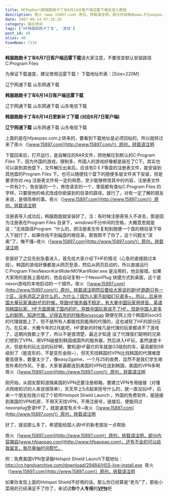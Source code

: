 ```yaml
---
title: HFPopKart韩服跑跑卡丁车6月14日客户端迅雷下载及进入教程
description: 夜火（www.15897.com）原创，转载请注明，部分内容摘自www.hfpaopao.com
date: 2007-06-14 07:26:26
category: 娱乐休闲
tags: ['HF韩服跑跑卡丁车', '游戏']
post_id: 48
alias: 48
ViewNums: 7134
---
```


**韩服跑跑卡丁车6月7日客户端迅雷下载**请大家注意，不要改变默认安装路径
C:Program Files

为保证下载速度，建议使用迅雷下载！
下载地址列表：[Size=220M]

辽宁网通下载
山东网通下载

**韩服跑跑卡丁车6月14日客户端迅雷下载**

辽宁网通下载
山东网通下载
山东电信下载

**韩服跑跑卡丁车6月14日更新补丁下载
(对应6月7日客户端)**

**辽宁网通下载**
山东网通下载
山东电信下载

上面的是在hfpaopao.com上转来的，要看到下载地址是必须回帖的，所以就转过来了夜火（[www.15897.com](http://www.15897.com/)）原创，转载请注明

下载回来后，打开运行，是自解压的RAR文件，把他解压到默认的C:Program Files 下，因为外国的游戏，限制多，外国人的游戏好像都是装在了C下。其实也可以装到其他盘下，文件解压出来后，应该有D E F等盘的注册表文件，能安装到其他盘的Program Files 下。也可以随便找个盘下的随便多层文件夹下安装，但是要求你对.reg 注册表文件有一定的熟悉，至少能够修改其中的内容，注册表文件一共有2个，免安装的一个，修改语言的一个，里面都有类似C:Program Files 的字样，只要按他的格式改成你欲装到的目录的路径，就行了。对有一定了解的朋友来说，是很简单的事。夜火（[www.15897.com](http://www.15897.com/)）原创，转载请注明

注册表导入成功后，韩服跑跑就安装好了。注：有时候注册表导入不进去，那是因为注册表在Program Files 目录下，windows不分中间的空格，大概意思就是说："无效路径Program  "什么的，把注册表文件复制到随便一个盘的根目录下导入下就行了，如果你找不到磁盘的根目录，那我帮不了你了，这个问题太&ldquo;深奥&rdquo;了，俺不懂~夜火（[www.15897.com](http://www.15897.com/)）原创，转载请注明

安装好了之后先别急着进入，首先给大家介绍下HF的情况（心急的直接跳过本段）。韩国的游戏好像都是从网页登录，然后从网页启动的，所以直接运行C:Program FilesNexonKartRiderM01KartRider.exe 是没用的，他会报错。如果大家用的是我上面给的，他会自动复制一个NexonPlug 快捷方式到桌面，这个是nexon游戏的本地启动的一个插件。夜火（[www.15897.com](http://www.15897.com/)）原创，转载请注明然后要给大家说的是HF跑跑只有一个区，没有选区之说什么的，为什么？因为人家不如咱们兄弟多~，所以，后来中国大量玩家涌进HF的时候，导致HF服务器不稳定，有大量中国玩家用拼音、英语骂韩国玩家，HF方面屏蔽了国内的IP，导致中国玩家进不了HF，但是中国人是多么的聪明，知道代理。记得去年的时候用proxycap 随便在网上找个韩国的sock5的代理就能上了，但不是所有人都能找到能用的代理的，这也减轻了HF的部分压力。在后来，大概今年的2月底吧，HF更新的时候凡是代理的玩家都进不了游戏了，这期间我都上学了，所以不是很清楚，最近才知道 没了代理我们聪明的兄弟们想到了VPN，用VPN链接到韩国或国外的服务器，然后进入HF玩，虽然速度卡点，但是有的玩比没的玩好啊，要知道HF最烂的车就是G3级别的车，最高都到SR级别了（能变形的，不是变形金刚~），但天天找韩国的VPN比找韩国的代理难度要高很多，数量太少了，像easy2game，一个月25的收费，显然不是我们学生艰苦朴素的作风，于是，大家普遍都连到美国的VPN在连到韩国，美国的VPN多啊夜火（[www.15897.com](http://www.15897.com/)）原创，转载请注明

刚开始，从朋友那知道搞美国的VPN还要注册邮箱，要建立VPN专用链接（对懂点网络知识的人来说很简单），天天早上5点起来抢号什么的，就一直没玩HF，后来一个朋友给我介绍了个软件Hotspot Shield Launch ，外国的免费软件，能链接到美国的VPN机房，不用天天找VPN，不用注册号，链接后，便能同过nexonplug登录HF了，就是速度有点卡~夜火（[www.15897.com](http://www.15897.com/)）原创，转载请注明

好了，就说那么多了，希望能给国人进HF的新老朋友一点帮助

夜火（[www.15897.com](http://www.15897.com)）原创，转载请注明，部分内容摘自[www.hfpaopao.com](http://www.hfpaopao.com)，还有不会的可以给我留言，我尽量抽时间帮忙。

附：免费美国VPN登录器Hotspot Shield Launch下载地址：<http://cn.handyarchive.com/download/29484/HSS-live-install.exe>
 夜火（[www.15897.com](http://www.15897.com)）原创，转载请注明

如果你发现上面的Hotspot Shield不好用的话，那么你已经算是&ldquo;老鸟&rdquo;了，那些小菜用的已经满足不了你了，来试试**你个人专用**的[**VPN**](http://vpn.15897.com)吧

